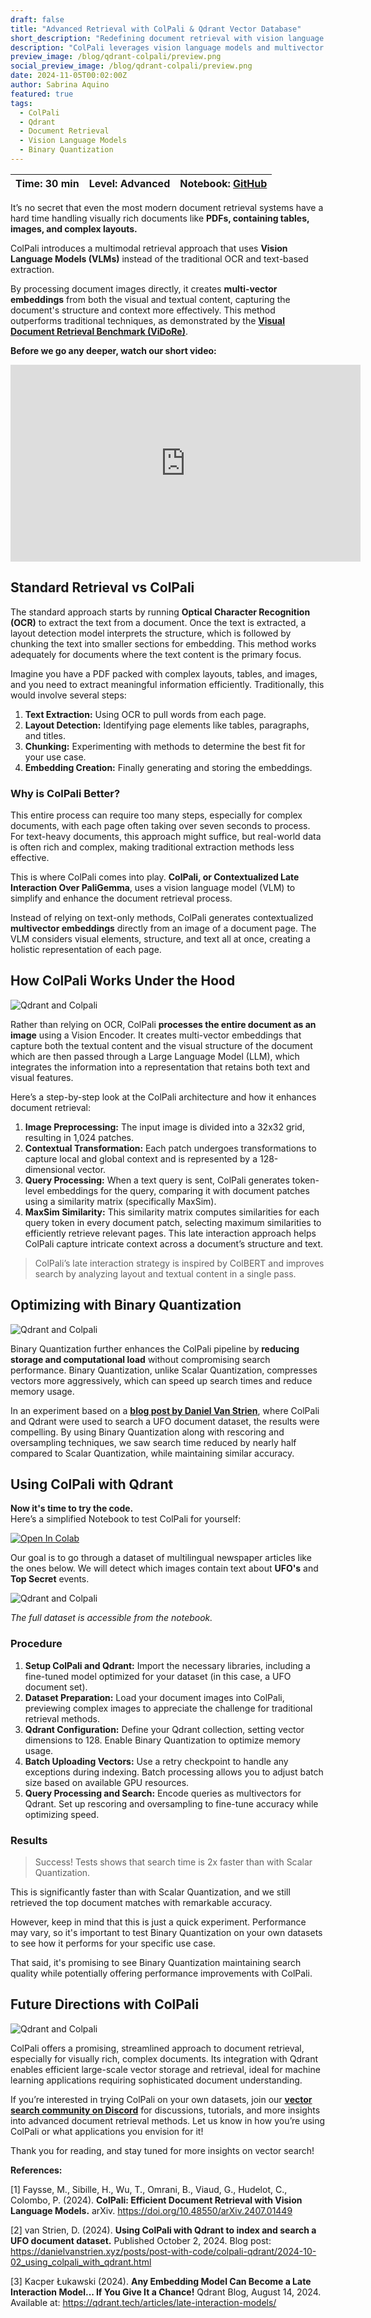 ```yaml
---
draft: false
title: "Advanced Retrieval with ColPali & Qdrant Vector Database"
short_description: "Redefining document retrieval with vision language models."
description: "ColPali leverages vision language models and multivector embeddings to streamline complex document retrieval."
preview_image: /blog/qdrant-colpali/preview.png
social_preview_image: /blog/qdrant-colpali/preview.png
date: 2024-11-05T00:02:00Z
author: Sabrina Aquino
featured: true
tags:
  - ColPali
  - Qdrant
  - Document Retrieval
  - Vision Language Models
  - Binary Quantization
---
```

| Time: 30 min | Level: Advanced | Notebook: [GitHub](https://github.com/qdrant/examples/blob/master/colpali-and-binary-quantization/colpali_demo_binary.ipynb) | 
| --- | ----------- | ----------- |

It’s no secret that even the most modern document retrieval systems have a hard time handling visually rich documents like **PDFs, containing tables, images, and complex layouts.**

ColPali introduces a multimodal retrieval approach that uses **Vision Language Models (VLMs)** instead of the traditional OCR and text-based extraction. 

By processing document images directly, it creates **multi-vector embeddings** from both the visual and textual content, capturing the document's structure and context more effectively. This method outperforms traditional techniques, as demonstrated by the [**Visual Document Retrieval Benchmark (ViDoRe)**](https://huggingface.co/vidore).

**Before we go any deeper, watch our short video:**

<iframe width="560" height="315" src="https://www.youtube.com/embed/_A90A-grwIc?si=ezEjuiRJtGZ87yd1" title="YouTube video player" frameborder="0" allow="accelerometer; autoplay; clipboard-write; encrypted-media; gyroscope; picture-in-picture; web-share" referrerpolicy="strict-origin-when-cross-origin" allowfullscreen></iframe>

## Standard Retrieval vs ColPali

The standard approach starts by running **Optical Character Recognition (OCR)** to extract the text from a document. Once the text is extracted, a layout detection model interprets the structure, which is followed by chunking the text into smaller sections for embedding. This method works adequately for documents where the text content is the primary focus.

Imagine you have a PDF packed with complex layouts, tables, and images, and you need to extract meaningful information efficiently. Traditionally, this would involve several steps:

1. **Text Extraction:** Using OCR to pull words from each page.
2. **Layout Detection:** Identifying page elements like tables, paragraphs, and titles.
3. **Chunking:** Experimenting with methods to determine the best fit for your use case.
4. **Embedding Creation:** Finally generating and storing the embeddings.

### Why is ColPali Better?

This entire process can require too many steps, especially for complex documents, with each page often taking over seven seconds to process. For text-heavy documents, this approach might suffice, but real-world data is often rich and complex, making traditional extraction methods less effective.

This is where ColPali comes into play. **ColPali, or Contextualized Late Interaction Over PaliGemma**, uses a vision language model (VLM) to simplify and enhance the document retrieval process. 

Instead of relying on text-only methods, ColPali generates contextualized **multivector embeddings** directly from an image of a document page. The VLM considers visual elements, structure, and text all at once, creating a holistic representation of each page.

## How ColPali Works Under the Hood
![Qdrant and Colpali](/blog/qdrant-colpali/qdrant-colpali-1.png)

Rather than relying on OCR, ColPali **processes the entire document as an image** using a Vision Encoder. It creates multi-vector embeddings that capture both the textual content and the visual structure of the document which are then passed through a Large Language Model (LLM), which integrates the information into a representation that retains both text and visual features.

Here’s a step-by-step look at the ColPali architecture and how it enhances document retrieval:

1. **Image Preprocessing:** The input image is divided into a 32x32 grid, resulting in 1,024 patches.
2. **Contextual Transformation:** Each patch undergoes transformations to capture local and global context and is represented by a 128-dimensional vector.
3. **Query Processing:** When a text query is sent, ColPali generates token-level embeddings for the query, comparing it with document patches using a similarity matrix (specifically MaxSim).
4. **MaxSim Similarity:** This similarity matrix computes similarities for each query token in every document patch, selecting maximum similarities to efficiently retrieve relevant pages. This late interaction approach helps ColPali capture intricate context across a document’s structure and text.

> ColPali’s late interaction strategy is inspired by ColBERT and improves search by analyzing layout and textual content in a single pass.

## Optimizing with Binary Quantization
![Qdrant and Colpali](/blog/qdrant-colpali/qdrant-colpali-3.png)

Binary Quantization further enhances the ColPali pipeline by **reducing storage and computational load** without compromising search performance. Binary Quantization, unlike Scalar Quantization, compresses vectors more aggressively, which can speed up search times and reduce memory usage.

In an experiment based on a [**blog post by Daniel Van Strien**](https://danielvanstrien.xyz/posts/post-with-code/colpali-qdrant/2024-10-02_using_colpali_with_qdrant.html), where ColPali and Qdrant were used to search a UFO document dataset, the results were compelling. By using Binary Quantization along with rescoring and oversampling techniques, we saw search time reduced by nearly half compared to Scalar Quantization, while maintaining similar accuracy.

## Using ColPali with Qdrant

**Now it's time to try the code.** </br>
Here’s a simplified Notebook to test ColPali for yourself:

[![Open In Colab](https://colab.research.google.com/assets/colab-badge.svg)](https://colab.research.google.com/github/sabrinaaquino/colpali-qdrant-demo/blob/main/colpali_demo_binary.ipynb)

Our goal is to go through a dataset of multilingual newspaper articles like the ones below. We will detect which images contain text about **UFO's** and **Top Secret** events. 

![Qdrant and Colpali](/blog/qdrant-colpali/qdrant-colpali-4.png)

*The full dataset is accessible from the notebook.*

### Procedure

1. **Setup ColPali and Qdrant:** Import the necessary libraries, including a fine-tuned model optimized for your dataset (in this case, a UFO document set).
2. **Dataset Preparation:** Load your document images into ColPali, previewing complex images to appreciate the challenge for traditional retrieval methods.
3. **Qdrant Configuration:** Define your Qdrant collection, setting vector dimensions to 128. Enable Binary Quantization to optimize memory usage.
4. **Batch Uploading Vectors:** Use a retry checkpoint to handle any exceptions during indexing. Batch processing allows you to adjust batch size based on available GPU resources.
5. **Query Processing and Search:** Encode queries as multivectors for Qdrant. Set up rescoring and oversampling to fine-tune accuracy while optimizing speed.

### Results

> Success! Tests shows that search time is 2x faster than with Scalar Quantization. 

This is significantly faster than with Scalar Quantization, and we still retrieved the top document matches with remarkable accuracy.

However, keep in mind that this is just a quick experiment. Performance may vary, so it's important to test Binary Quantization on your own datasets to see how it performs for your specific use case. 

That said, it's promising to see Binary Quantization maintaining search quality while potentially offering performance improvements with ColPali.

## Future Directions with ColPali
![Qdrant and Colpali](/blog/qdrant-colpali/qdrant-colpali-2.png)

ColPali offers a promising, streamlined approach to document retrieval, especially for visually rich, complex documents. Its integration with Qdrant enables efficient large-scale vector storage and retrieval, ideal for machine learning applications requiring sophisticated document understanding.

If you’re interested in trying ColPali on your own datasets, join our [**vector search community on Discord**](https://qdrant.to/discord) for discussions, tutorials, and more insights into advanced document retrieval methods. Let us know in how you’re using ColPali or what applications you envision for it!

Thank you for reading, and stay tuned for more insights on vector search!

**References:**

[1] Faysse, M., Sibille, H., Wu, T., Omrani, B., Viaud, G., Hudelot, C., Colombo, P. (2024). **ColPali: Efficient Document Retrieval with Vision Language Models.** arXiv. https://doi.org/10.48550/arXiv.2407.01449

[2] van Strien, D. (2024). **Using ColPali with Qdrant to index and search a UFO document dataset.** Published October 2, 2024. Blog post: https://danielvanstrien.xyz/posts/post-with-code/colpali-qdrant/2024-10-02_using_colpali_with_qdrant.html

[3] Kacper Łukawski (2024). **Any Embedding Model Can Become a Late Interaction Model... If You Give It a Chance!** Qdrant Blog, August 14, 2024. Available at: https://qdrant.tech/articles/late-interaction-models/